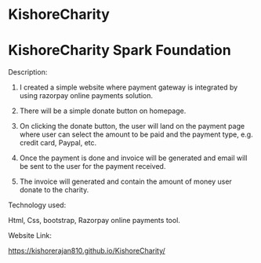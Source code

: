 # KishoreCharity

# KishoreCharity Spark Foundation

Description:

   1) I created a simple website where payment gateway is integrated by using razorpay online payments solution.

   2) There will be a simple donate button on homepage.

   3) On clicking the donate button, the user will land on the payment page where user can select the amount to be paid and the payment type, e.g. credit card, Paypal, etc. 

   4) Once the payment is done and invoice will be generated and email will be sent to the user for the payment received. 

   5) The invoice will generated and contain the amount of money user donate to the charity.

Technology used:

Html, Css, bootstrap, Razorpay online payments tool.

Website Link:

https://kishorerajan810.github.io/KishoreCharity/
